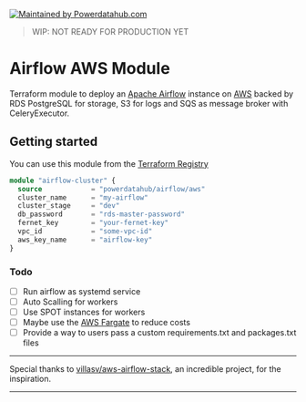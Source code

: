 [![Maintained by Powerdatahub.com](https://img.shields.io/badge/maintained%20by-powerdatahub.com-%235849a6.svg)](https://powerdatahub.com/?ref=repo_aws_airflow)

> WIP: NOT READY FOR PRODUCTION YET

# Airflow AWS Module

Terraform module to deploy an [Apache Airflow](https://airflow.apache.org/) instance on [AWS](https://aws.amazon.com/) backed by RDS PostgreSQL for storage, S3 for logs and SQS as message broker with CeleryExecutor.

## Getting started

You can use this module from the [Terraform Registry](https://registry.terraform.io/modules/powerdatahub/airflow/aws/)

```terraform
module "airflow-cluster" {
  source            = "powerdatahub/airflow/aws"
  cluster_name      = "my-airflow"
  cluster_stage     = "dev"
  db_password       = "rds-master-password"
  fernet_key        = "your-fernet-key"
  vpc_id            = "some-vpc-id"  
  aws_key_name      = "airflow-key"
}
```

### Todo

- [ ] Run airflow as systemd service
- [ ] Auto Scalling for workers
- [ ] Use SPOT instances for workers
- [ ] Maybe use the [AWS Fargate](https://aws.amazon.com/pt/fargate/) to reduce costs
- [ ] Provide a way to users pass a custom requirements.txt and packages.txt files

---

Special thanks to [villasv/aws-airflow-stack](https://github.com/villasv/aws-airflow-stack), an incredible project, for the inspiration.

---

<!-- BEGINNING OF PRE-COMMIT-TERRAFORM DOCS HOOK -->

<!-- END OF PRE-COMMIT-TERRAFORM DOCS HOOK -->

